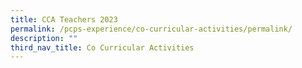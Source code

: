 ```yaml
---
title: CCA Teachers 2023
permalink: /pcps-experience/co-curricular-activities/permalink/
description: ""
third_nav_title: Co Curricular Activities
---
```

